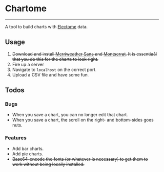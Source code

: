 # Chartome

----

A tool to build charts with [Electome](http://www.electome.org) data.

## Usage
1. ~~Download and install [Merriweather Sans](https://www.fontsquirrel.com/fonts/merriweather-sans) and [Montserrat](https://www.fontsquirrel.com/fonts/montserrat). It is essentiaål that you do this for the charts to look right.~~
2. Fire up a server
3. Navigate to `localhost` on the correct port.
4. Upload a CSV file and have some fun.

## Todos
### Bugs
- When you save a chart, you can no longer edit that chart.
- When you save a chart, the scroll on the right- and bottom-sides goes nuts.

### Features
- Add bar charts.
- Add pie charts.
- ~~Base64-encode the fonts (or whatever is necessary) to get them to work without being locally installed.~~
